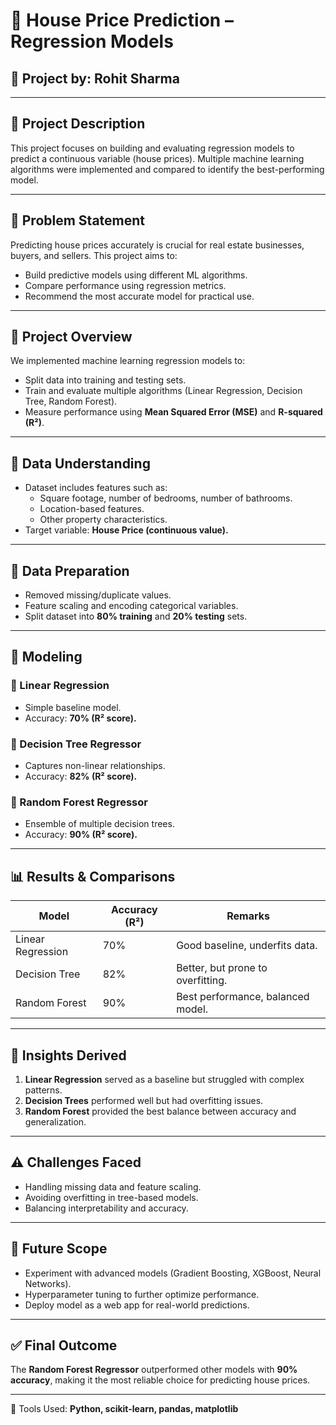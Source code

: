 # 🤖 House Price Prediction – Regression Models  

## 🧠 Project by: Rohit Sharma  

---

## 📌 Project Description  

This project focuses on building and evaluating regression models to predict a continuous variable (house prices). Multiple machine learning algorithms were implemented and compared to identify the best-performing model.  

---

## 🎯 Problem Statement  

Predicting house prices accurately is crucial for real estate businesses, buyers, and sellers. This project aims to:  
- Build predictive models using different ML algorithms.  
- Compare performance using regression metrics.  
- Recommend the most accurate model for practical use.  

---

## 🧩 Project Overview  

We implemented machine learning regression models to:  
- Split data into training and testing sets.  
- Train and evaluate multiple algorithms (Linear Regression, Decision Tree, Random Forest).  
- Measure performance using **Mean Squared Error (MSE)** and **R-squared (R²)**.  

---

## 🧾 Data Understanding  

- Dataset includes features such as:  
  - Square footage, number of bedrooms, number of bathrooms.  
  - Location-based features.  
  - Other property characteristics.  
- Target variable: **House Price (continuous value).**  

---

## 🧼 Data Preparation  

- Removed missing/duplicate values.  
- Feature scaling and encoding categorical variables.  
- Split dataset into **80% training** and **20% testing** sets.  

---

## 🤖 Modeling  

### 🔹 Linear Regression  
- Simple baseline model.  
- Accuracy: **70% (R² score).**  

### 🌳 Decision Tree Regressor  
- Captures non-linear relationships.  
- Accuracy: **82% (R² score).**  

### 🌲 Random Forest Regressor  
- Ensemble of multiple decision trees.  
- Accuracy: **90% (R² score).**  

---

## 📊 Results & Comparisons  

| Model              | Accuracy (R²) | Remarks                        |  
|--------------------|---------------|--------------------------------|  
| Linear Regression  | 70%           | Good baseline, underfits data. |  
| Decision Tree      | 82%           | Better, but prone to overfitting. |  
| Random Forest      | 90%           | Best performance, balanced model. |  

---

## 📍 Insights Derived  

1. **Linear Regression** served as a baseline but struggled with complex patterns.  
2. **Decision Trees** performed well but had overfitting issues.  
3. **Random Forest** provided the best balance between accuracy and generalization.  

---

## ⚠️ Challenges Faced  

- Handling missing data and feature scaling.  
- Avoiding overfitting in tree-based models.  
- Balancing interpretability and accuracy.  

---

## 🚀 Future Scope  

- Experiment with advanced models (Gradient Boosting, XGBoost, Neural Networks).  
- Hyperparameter tuning to further optimize performance.  
- Deploy model as a web app for real-world predictions.  

---

## ✅ Final Outcome  

The **Random Forest Regressor** outperformed other models with **90% accuracy**, making it the most reliable choice for predicting house prices.  

---

📌 Tools Used: **Python, scikit-learn, pandas, matplotlib**  
